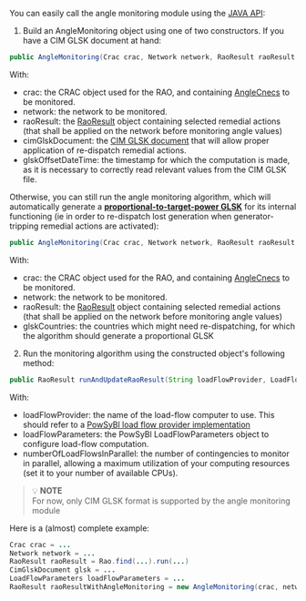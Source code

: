 You can easily call the angle monitoring module using the [JAVA API](https://github.com/powsybl/powsybl-open-rao/blob/main/monitoring/angle-monitoring/src/main/java/com/powsybl/openrao/monitoring/anglemonitoring/AngleMonitoring.java):
1. Build an AngleMonitoring object using one of two constructors. If you have a CIM GLSK document at hand:

~~~java
public AngleMonitoring(Crac crac, Network network, RaoResult raoResult, CimGlskDocument cimGlskDocument, OffsetDateTime glskOffsetDateTime)
~~~

With:
- crac: the CRAC object used for the RAO, and containing [AngleCnecs](/input-data/crac/json.md#angle-cnecs) to be monitored.
- network: the network to be monitored.
- raoResult: the [RaoResult](/output-data/rao-result.md) object containing selected remedial actions (that shall
  be applied on the network before monitoring angle values)
- cimGlskDocument: the [CIM GLSK document](https://powsybl.readthedocs.io/projects/entsoe/en/latest/glsk/glsk-cim.html) that will allow proper application of re-dispatch
  remedial actions.
- glskOffsetDateTime: the timestamp for which the computation is made, as it is necessary to correctly read relevant
  values from the CIM GLSK file.

Otherwise, you can still run the angle monitoring algorithm, which will automatically generate a 
**[proportional-to-target-power GLSK](https://powsybl.readthedocs.io/projects/entsoe/en/latest/glsk/glsk.html#proportional-glsk)** 
for its internal functioning (ie in order to re-dispatch lost generation when generator-tripping remedial actions are activated):  

~~~java
public AngleMonitoring(Crac crac, Network network, RaoResult raoResult, Set<Country> glskCountries)
~~~
With:
- crac: the CRAC object used for the RAO, and containing [AngleCnecs](/input-data/crac/json.md#angle-cnecs) to be monitored.
- network: the network to be monitored.
- raoResult: the [RaoResult](/output-data/rao-result.md) object containing selected remedial actions (that shall
  be applied on the network before monitoring angle values)
- glskCountries: the countries which might need re-dispatching, for which the algorithm should generate a proportional GLSK  

2. Run the monitoring algorithm using the constructed object's following method:

~~~java
public RaoResult runAndUpdateRaoResult(String loadFlowProvider, LoadFlowParameters loadFlowParameters, int numberOfLoadFlowsInParallel)
~~~

With:
- loadFlowProvider: the name of the load-flow computer to use. This should refer to a [PowSyBl load flow provider implementation](https://www.powsybl.org/pages/documentation/simulation/powerflow/)
- loadFlowParameters: the PowSyBl LoadFlowParameters object to configure load-flow computation.
- numberOfLoadFlowsInParallel: the number of contingencies to monitor in parallel, allowing a maximum utilization of
  your computing resources (set it to your number of available CPUs).

> 💡  **NOTE**  
> For now, only CIM GLSK format is supported by the angle monitoring module

Here is a (almost) complete example:

~~~java
Crac crac = ...
Network network = ...
RaoResult raoResult = Rao.find(...).run(...)
CimGlskDocument glsk = ...
LoadFlowParameters loadFlowParameters = ...
RaoResult raoResultWithAngleMonitoring = new AngleMonitoring(crac, network, raoResult, ...).runAndUpdateRaoResult("OpenLoadFlow", loadFlowParameters, 2);
~~~
